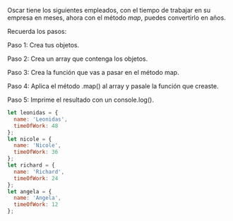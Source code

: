 Oscar tiene los siguientes empleados, con el tiempo de trabajar en su empresa en meses, ahora con el método _map_, puedes convertirlo en años.

Recuerda los pasos:

Paso 1: Crea tus objetos.

Paso 2: Crea un array que contenga los objetos.

Paso 3: Crea la función que vas a pasar en el método map.

Paso 4: Aplica el método .map() al array y pasale la función que creaste.

Paso 5: Imprime el resultado con un console.log().

```js
let leonidas = {
  name: 'Leonidas',
  timeOfWork: 48
};
let nicole = {
  name: 'Nicole',
  timeOfWork: 36
};
let richard = {
  name: 'Richard',
  timeOfWork: 24
};
let angela = {
  name: 'Angela',
  timeOfWork: 12
};
```

